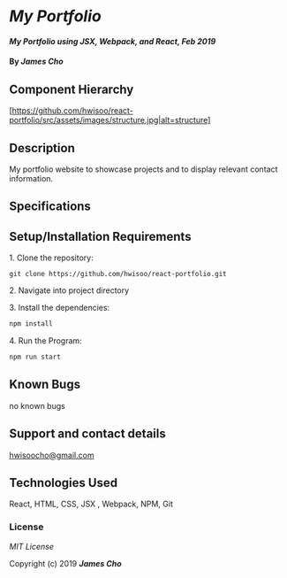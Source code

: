 # _My Portfolio_

#### _My Portfolio using JSX, Webpack, and React, Feb 2019_

#### By _**James Cho**_

## Component Hierarchy

[https://github.com/hwisoo/react-portfolio/src/assets/images/structure.jpg|alt=structure]

## Description

My portfolio website to showcase projects and to display relevant contact information.

## Specifications

## Setup/Installation Requirements

1\. Clone the repository:

```
git clone https://github.com/hwisoo/react-portfolio.git
```

2\. Navigate into project directory

3\. Install the dependencies:

```bash
npm install
```

4\. Run the Program:

```bash
npm run start
```

## Known Bugs

no known bugs

## Support and contact details

hwisoocho@gmail.com

## Technologies Used

React, HTML, CSS, JSX , Webpack, NPM, Git

### License

_MIT License_

Copyright (c) 2019 **_James Cho_**
